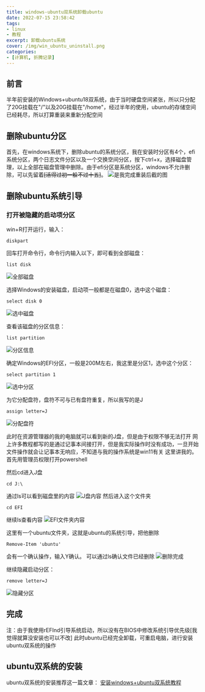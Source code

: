 ```yaml
---
title: windows-ubuntu双系统卸载ubuntu
date: 2022-07-15 23:58:42
tags:
- linux
- 教程
excerpt: 卸载ubuntu系统
cover: /img/win_ubuntu_uninstall.png
categories: 
- [计算机, 折腾记录]
---
```

## 前言
半年前安装的Windows+ubuntu18双系统，由于当时硬盘空间紧张，所以只分配了20G挂载在"/"以及20G挂载在"/home"，经过半年的使用，ubuntu的存储空间已经耗尽，所以打算重装来重新分配空间

## 删除ubuntu分区
首先，在windows系统下，删除ubuntu的系统分区，我在安装时分区有4个，efi系统分区，两个日志文件分区以及一个交换空间分区，按下ctrl+x，选择磁盘管理，以上全部在磁盘管理中删除。由于efi分区是系统分区，windows不允许删除，可以先留着~~[活得过初一躲不过十五]~~。
![是我完成重装后截的图](1.png)
## 删除ubuntu系统引导
### 打开被隐藏的启动项分区
win+R打开运行，输入：
```
diskpart
```
回车打开命令行，命令行内输入以下，即可看到全部磁盘：
```
list disk
```
![全部磁盘](2.png)



选择Windows的安装磁盘，启动项一般都是在磁盘0，选中这个磁盘：
```
select disk 0
```
![选中磁盘](3.png)



查看该磁盘的分区信息：
```
list partition
```
![分区信息](4.png)



确定Windows的EFI分区，一般是200M左右，我这里是分区1，选中这个分区：
```
select partition 1
```
![选中分区](5.png)



为它分配盘符，盘符不可与已有盘符重复，所以我写的是J
```
assign letter=J
```
![分配盘符](6.png)



此时在资源管理器的我的电脑就可以看到新的J盘，但是由于权限不够无法打开
网上许多教程都写的是通过记事本间接打开，但是我实际操作时没有成功，一旦开始文件操作就会让记事本无响应，不知道与我的操作系统是win11有关
这里讲我的。首先用管理员权限打开powershell



然后cd进入J盘
```
cd J:\
```
通过ls可以看到磁盘里的内容
![J盘内容](7.png)
然后进入这个文件夹
```
cd EFI
```
继续ls查看内容
![EFI文件夹内容](8.png)



这里有一个ubuntu文件夹，这就是ubuntu的系统引导，把他删除
```
Remove-Item 'ubuntu'
```
会有一个确认操作，输入Y确认。
可以通过ls确认文件已经删除
![删除完成](9.png)

继续隐藏启动分区：
```
remove letter=J
```
![隐藏分区](10.png)


## 完成
注：由于我使用rEFInd引导系统启动，所以没有在BIOS中修改系统引导优先级[我觉得就算没安装也可以不改]
此时ubuntu已经完全卸载，可重启电脑，进行安装ubuntu双系统的操作

## ubuntu双系统的安装
ubuntu双系统的安装推荐这一篇文章：
[安装windows+ubuntu双系统教程](https://blog.csdn.net/jiqirenX/article/details/72367905 "安装windows+ubuntu双系统教程")